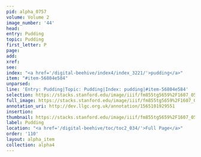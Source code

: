 ```yaml
---
pid: alpha_0757
volume: Volume 2
image_number: '44'
head: 
entry: Pudding
topic: Pudding
first_letter: P
page: 
add: 
xref: 
see: 
index: "<a href='/digital-beehive/index4/index_3221/'>pudding</a>"
item: "#item-56804e584"
unparsed: 
line: 'Entry: Pudding|Topic: Pudding|Index: pudding|#item-56804e584'
selection: https://stacks.stanford.edu/image/iiif/fm855tg5659%2F1607_0511/777,4217,2982,255/full/0/default.jpg
full_image: https://stacks.stanford.edu/image/iiif/fm855tg5659%2F1607_0511/full/full/0/default.jpg
annotation_uri: http://dev.llgc.org.uk/annotation/1565101929551
insertion: 
thumbnail: https://stacks.stanford.edu/image/iiif/fm855tg5659%2F1607_0511/777,4217,600,180/250,/0/default.jpg
label: Pudding
location: "<a href='/digital-beehive/toc/toc2_034/'>Full Page</a>"
order: '110'
layout: alpha_item
collection: alpha4
---
```


